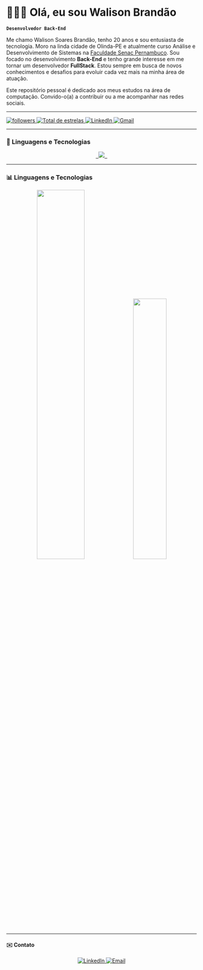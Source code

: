 # 🧑🏽‍💻 Olá, eu sou Walison Brandão

**`Desenvolvedor Back-End`**

Me chamo Walison Soares Brandão, tenho 20 anos e sou entusiasta de tecnologia. Moro na linda cidade de Olinda-PE e atualmente curso Análise e Desenvolvimento de Sistemas na [Faculdade Senac Pernambuco](https://faculdadesenacpe.edu.br/). Sou focado no desenvolvimento **Back-End** e tenho grande interesse em me tornar um desenvolvedor **FullStack**. Estou sempre em busca de novos conhecimentos e desafios para evoluir cada vez mais na minha área de atuação.

Este repositório pessoal é dedicado aos meus estudos na área de computação. Convido-o(a) a contribuir ou a me acompanhar nas redes sociais.

-----
<p align="left">
   <a href="https://github.com/brandaowalison?tab=followers">
         <img alt="followers" title="Me siga no Github" src="https://custom-icon-badges.demolab.com/github/followers/brandaowalison?color=236ad3&labelColor=1155ba&style=for-the-badge&logo=github&label=seguidores&logoColor=white"/>
   </a>
   <a href="https://github.com/brandaowalison?tab=repositories&sort=stargazers">
        <img 
            alt="Total de estrelas" 
            title="Total de estrelas GitHub" 
            src="https://custom-icon-badges.demolab.com/github/stars/brandaowalison?color=55960c&style=for-the-badge&labelColor=488207&logo=star&label=estrelas"/>
   </a>
   <a href="https://www.linkedin.com/in/walisonbrandao/">
         <img alt="LinkedIn" title="Conecte-se comigo no LinkedIn" src="https://img.shields.io/badge/LinkedIn-0077B5?style=for-the-badge&logo=linkedin&logoColor=white"/>
   </a>
   <a href="mailto:walisonsbrand@gmail.com">
         <img alt="Gmail" title="Envie um e-mail" src="https://img.shields.io/badge/Gmail-D14836?style=for-the-badge&logo=gmail&logoColor=white"/>
   </a>
</p>

-----
### 🤖 Linguagens e Tecnologias

<p align="center">
  <a href="https://skillicons.dev">
    <code> <img src="https://skillicons.dev/icons?i=html,css,javascript,typescript,python,react,mysql,postgres,mongo,git,github"/> </code>
    </a>
</p>

-----

### 📊 Linguagens e Tecnologias

<p align="center">
<img src="https://github-readme-stats.vercel.app/api?username=brandaowalison&show_icons=true&theme=dark" width="50%" />
<img src="https://github-readme-stats.vercel.app/api/top-langs/?username=brandaowalison&hide=scss,jupyter%20notebook&layout=compact&theme=dark" width="42%" />
</p>

-----

#### ✉️ Contato

<p align="center">
    <a href="https://www.linkedin.com/in/walisonbrandao/" target="_blank">
        <img alt="LinkedIn" src="https://img.shields.io/badge/LinkedIn-@walisonbrandao-blue?style=flat&logo=linkedin">
    </a>
    <a href="mailto:walisonsbrand@gmail.com">
        <img alt="Email" src="https://img.shields.io/badge/Email-walisonsbrand@gmail.com-blue?style=flat&logo=gmail">
    </a>
</p>

